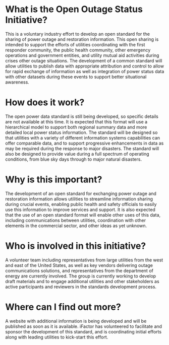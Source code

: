 # What is the Open Outage Status Initiative?
This is a voluntary industry effort to develop an open standard for the sharing of power outage and restoration information. This open sharing is intended to support the efforts of utilities coordinating with the first responder community, the public health community, other emergency operations and government entities, and utility mutual aid activities during crises other outage situations. The development of a common standard will allow utilities to publish data with appropriate attribution and control to allow for rapid exchange of information as well as integration of power status data with other datasets during these events to support better situational awareness. 

# How does it work?
The open power data standard is still being developed, so specific details are not available at this time. It is expected that this format will use a hierarchical model to support both regional summary data and more detailed local power status information. The standard will be designed so that utilities with a variety of different information systems capabilities can offer comparable data, and to support progressive enhancements in data as may be required during the response to major disasters. The standard will also be designed to provide value during a full spectrum of operating conditions, from blue sky days through to major natural disasters. 

# Why is this important?
The development of an open standard for exchanging power outage and restoration information allows utilities to streamline information sharing during crucial events, enabling public health and safety officials to easily use this information to improve services and support. It is also expected that the use of an open standard format will enable other uses of this data, including communications between utilities, coordination with other elements in the commercial sector, and other ideas as yet unknown.

# Who is involved in this initiative?
A volunteer team including representatives from large utilities from the west and east of the United States, as well as key vendors delivering outage communications solutions, and representatives from the department of energy are currently involved. The group is currently working to develop draft materials and to engage additional utilities and other stakeholders as active participants and reviewers in the standards development process. 

# Where can I find out more?
A website with additional information is being developed and will be published as soon as it is available. iFactor has volunteered to facilitate and sponsor the development of this standard, and is coordinating initial efforts along with leading utilities to kick-start this effort.
